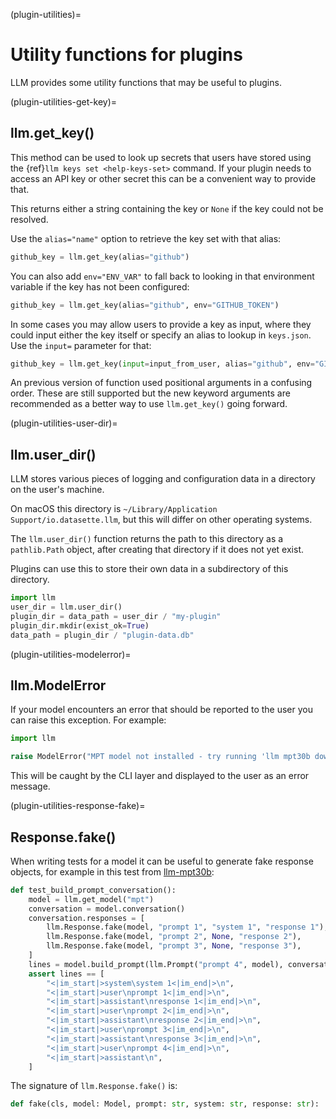(plugin-utilities)=
# Utility functions for plugins

LLM provides some utility functions that may be useful to plugins.

(plugin-utilities-get-key)=
## llm.get_key()

This method can be used to look up secrets that users have stored using the {ref}`llm keys set <help-keys-set>` command. If your plugin needs to access an API key or other secret this can be a convenient way to provide that.

This returns either a string containing the key or `None` if the key could not be resolved.

Use the `alias="name"` option to retrieve the key set with that alias:

```python
github_key = llm.get_key(alias="github")
```
You can also add `env="ENV_VAR"` to fall back to looking in that environment variable if the key has not been configured:
```python
github_key = llm.get_key(alias="github", env="GITHUB_TOKEN")
```
In some cases you may allow users to provide a key as input, where they could input either the key itself or specify an alias to lookup in `keys.json`. Use the `input=` parameter for that:

```python
github_key = llm.get_key(input=input_from_user, alias="github", env="GITHUB_TOKEN")
```

An previous version of function used positional arguments in a confusing order. These are still supported but the new keyword arguments are recommended as a better way to use `llm.get_key()` going forward.

(plugin-utilities-user-dir)=
## llm.user_dir()

LLM stores various pieces of logging and configuration data in a directory on the user's machine.

On macOS this directory is `~/Library/Application Support/io.datasette.llm`, but this will differ on other operating systems.

The `llm.user_dir()` function returns the path to this directory as a `pathlib.Path` object, after creating that directory if it does not yet exist.

Plugins can use this to store their own data in a subdirectory of this directory.

```python
import llm
user_dir = llm.user_dir()
plugin_dir = data_path = user_dir / "my-plugin"
plugin_dir.mkdir(exist_ok=True)
data_path = plugin_dir / "plugin-data.db"
```

(plugin-utilities-modelerror)=
## llm.ModelError

If your model encounters an error that should be reported to the user you can raise this exception. For example:

```python
import llm

raise ModelError("MPT model not installed - try running 'llm mpt30b download'")
```
This will be caught by the CLI layer and displayed to the user as an error message.

(plugin-utilities-response-fake)=
## Response.fake()

When writing tests for a model it can be useful to generate fake response objects, for example in this test from [llm-mpt30b](https://github.com/simonw/llm-mpt30b):

```python
def test_build_prompt_conversation():
    model = llm.get_model("mpt")
    conversation = model.conversation()
    conversation.responses = [
        llm.Response.fake(model, "prompt 1", "system 1", "response 1"),
        llm.Response.fake(model, "prompt 2", None, "response 2"),
        llm.Response.fake(model, "prompt 3", None, "response 3"),
    ]
    lines = model.build_prompt(llm.Prompt("prompt 4", model), conversation)
    assert lines == [
        "<|im_start|>system\system 1<|im_end|>\n",
        "<|im_start|>user\nprompt 1<|im_end|>\n",
        "<|im_start|>assistant\nresponse 1<|im_end|>\n",
        "<|im_start|>user\nprompt 2<|im_end|>\n",
        "<|im_start|>assistant\nresponse 2<|im_end|>\n",
        "<|im_start|>user\nprompt 3<|im_end|>\n",
        "<|im_start|>assistant\nresponse 3<|im_end|>\n",
        "<|im_start|>user\nprompt 4<|im_end|>\n",
        "<|im_start|>assistant\n",
    ]
```
The signature of `llm.Response.fake()` is:

```python
def fake(cls, model: Model, prompt: str, system: str, response: str):
```
